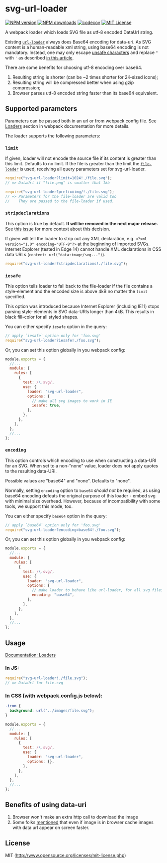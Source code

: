 # svg-url-loader

[![NPM version][npm-version-image]][npm-url] [![NPM downloads][npm-downloads-image]][npm-url] [![codecov][codecov-image]][codecov-url] [![MIT License][license-image]][license-url]

A webpack loader which loads SVG file as utf-8 encoded DataUrl string.

Existing [`url-loader`](https://github.com/webpack-contrib/url-loader) always does Base64 encoding for data-uri. As SVG content is a human-readable xml string, using base64 encoding is not mandatory. Instead, one may only escape [unsafe characters](http://www.ietf.org/rfc/rfc1738.txt) and replace `"` with `'` as described [in this article](http://codepen.io/Tigt/post/optimizing-svgs-in-data-uris).

There are some benefits for choosing utf-8 encoding over base64.

1. Resulting string is shorter (can be ~2 times shorter for 2K-sized icons);
2. Resulting string will be compressed better when using gzip compression;
3. Browser parses utf-8 encoded string faster than its base64 equivalent.

## Supported parameters

Parameters can be passed both in an url or from webpack config file. See [Loaders](https://webpack.js.org/concepts/loaders/) section in webpack documentation for more details.

The loader supports the following parameters:

### `limit`

If given, loader will not encode the source file if its content is greater than this limit.
Defaults to no limit.
If the file is greater than the limit the [`file-loader`](https://github.com/webpack-contrib/file-loader) is used, receiving all query parameters set for svg-url-loader.

```javascript
require("svg-url-loader?limit=1024!./file.svg");
// => DataUrl if "file.png" is smaller that 1kb

require("svg-url-loader?prefix=img/!./file.svg");
// => Parameters for the file-loader are valid too
//    They are passed to the file-loader if used.
```

### `stripdeclarations`

This option is true by default. **It will be removed in the next major release.**  
See [this issue](https://github.com/bhovhannes/svg-url-loader/issues/104#issuecomment-348377933) for more context about this decision.

If given will tell the loader to strip out any XML declaration, e.g. `<?xml version="1.0" encoding="UTF-8"?>` at the beginning of imported SVGs.
Internet Explorer (tested in Edge 14) cannot handle XML declarations in CSS data URLs (`content: url("data:image/svg...")`).

```javascript
require("svg-url-loader?stripdeclarations!./file.svg");
```

### `iesafe`

This option tells loader to fall back to the file-loader if the file contains a style-element and the encoded size is above 4kB no matter the `limit` specified.

This option was introduced because Internet Explorer (including IE11) stops parsing style-elements in SVG data-URIs longer than 4kB. This results in black fill-color for all styled shapes.

You can either specify `iesafe` option in the query:

```javascript
// apply `iesafe` option only for 'foo.svg'
require("svg-url-loader?iesafe!./foo.svg");
```

Or, you can set this option globally in you webpack config:

```javascript
module.exports = {
  //...
  module: {
    rules: [
      {
        test: /\.svg/,
        use: {
          loader: "svg-url-loader",
          options: {
            // make all svg images to work in IE
            iesafe: true,
          },
        },
      },
    ],
  },
  //...
};
```

### `encoding`

This option controls which encoding to use when constructing a data-URI for an SVG. When set to a non-"none" value, loader does not apply quotes to the resulting data-URI.

Possible values are "base64" and "none". Defaults to "none".

Normally, setting `encoding` option to `base64` _should not_ be required, as using base64 encoding defeats the original purpose of this loader - embed svg with minimal size overhead. However, because of incompatibility with some tools, we support this mode, too.

You can either specify `base64` option in the query:

```javascript
// apply `base64` option only for 'foo.svg'
require("svg-url-loader?encoding=base64!./foo.svg");
```

Or, you can set this option globally in you webpack config:

```javascript
module.exports = {
  //...
  module: {
    rules: [
      {
        test: /\.svg/,
        use: {
          loader: "svg-url-loader",
          options: {
            // make loader to behave like url-loader, for all svg files
            encoding: "base64",
          },
        },
      },
    ],
  },
  //...
};
```

## Usage

[Documentation: Loaders](https://webpack.js.org/concepts/loaders/)

### In JS:

```javascript
require("svg-url-loader!./file.svg");
// => DataUrl for file.svg
```

### In CSS (with webpack.config.js below):

```css
.icon {
  background: url("../images/file.svg");
}
```

```javascript
module.exports = {
  //...
  module: {
    rules: [
      {
        test: /\.svg/,
        use: {
          loader: "svg-url-loader",
          options: {},
        },
      },
    ],
  },
  //...
};
```

## Benefits of using data-uri

1. Browser won't make an extra http call to download the image
2. Some folks [mentioned](https://github.com/bhovhannes/svg-url-loader/issues/341) that even if image is in browser cache images with data url appear on screen faster.

## License

MIT (http://www.opensource.org/licenses/mit-license.php)

[license-image]: http://img.shields.io/badge/license-MIT-blue.svg?style=flat-square
[license-url]: LICENSE
[npm-url]: https://www.npmjs.org/package/svg-url-loader
[npm-version-image]: https://img.shields.io/npm/v/svg-url-loader.svg?style=flat-square
[npm-downloads-image]: https://img.shields.io/npm/dm/svg-url-loader.svg?style=flat-square
[codecov-url]: https://codecov.io/gh/bhovhannes/svg-url-loader
[codecov-image]: https://codecov.io/gh/bhovhannes/svg-url-loader/branch/master/graph/badge.svg?token=iJvUUKrgzB
